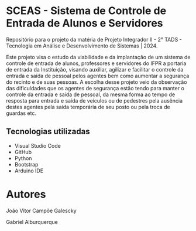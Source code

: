 # SCEAS - Sistema de Controle de Entrada de Alunos e Servidores

Repositório para o projeto da matéria de Projeto Integrador II - 2° TADS - Tecnologia em Análise e Desenvolvimento de Sistemas | 2024.

Este projeto visa o estudo da viabilidade e da implantação de um sistema de controle de entrada de alunos, professores e servidores do IFPR a portaria de entrada da Instituição, visando auxiliar, agilizar e facilitar o controle da entrada e saída de pessoal pelos agentes bem como aumentar a segurança do recinto e de suas pessoas.
A escolha desse projeto veio da observação das dificuldades que os agentes de segurança estão tendo para manter o controle da entrada e saída de pessoal, da mesma forma ao tempo de resposta para entrada e saída de veículos ou de pedestres pela ausência destes agentes pela saída temporária de seu posto ou pela troca de guardas etc.

## Tecnologias utilizadas
-  Visual Studio Code
-  GitHub
-  Python
-  Bootstrap
-  Arduino IDE

# Autores

João Vitor Campõe Galescky

Gabriel Alburquerque

